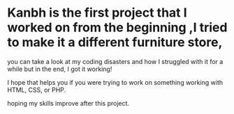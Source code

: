 # Kanbh is the first project that I worked on from the beginning ,I tried to make it a different furniture store, 
you can take a look at my coding disasters and how I struggled with it for a while but in the end, I got it working!

I hope that helps you if you were trying to work on something working with HTML, CSS, or PHP.

hoping my skills improve after this project. 

